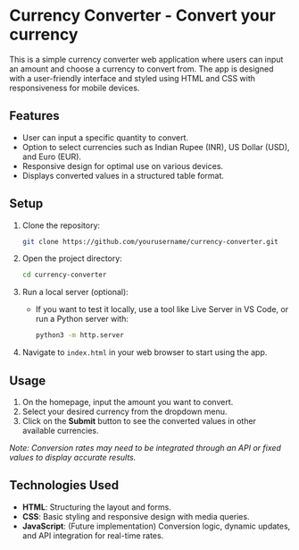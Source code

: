 # Currency Converter - Convert your currency

This is a simple currency converter web application where users can input an amount and choose a currency to convert from. The app is designed with a user-friendly interface and styled using HTML and CSS with responsiveness for mobile devices.

## Features

- User can input a specific quantity to convert.
- Option to select currencies such as Indian Rupee (INR), US Dollar (USD), and Euro (EUR).
- Responsive design for optimal use on various devices.
- Displays converted values in a structured table format.

## Setup

1. Clone the repository:
    ```bash
    git clone https://github.com/yourusername/currency-converter.git
    ```

2. Open the project directory:
    ```bash
    cd currency-converter
    ```

3. Run a local server (optional):
    - If you want to test it locally, use a tool like Live Server in VS Code, or run a Python server with:
      ```bash
      python3 -m http.server
      ```

4. Navigate to `index.html` in your web browser to start using the app.

## Usage

1. On the homepage, input the amount you want to convert.
2. Select your desired currency from the dropdown menu.
3. Click on the **Submit** button to see the converted values in other available currencies.

_Note: Conversion rates may need to be integrated through an API or fixed values to display accurate results._

## Technologies Used

- **HTML**: Structuring the layout and forms.
- **CSS**: Basic styling and responsive design with media queries.
- **JavaScript**: (Future implementation) Conversion logic, dynamic updates, and API integration for real-time rates.
